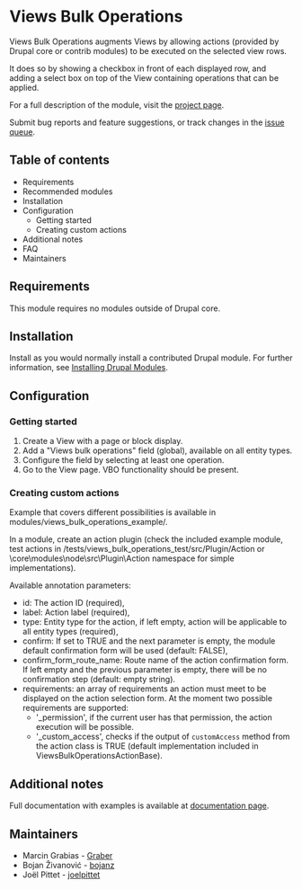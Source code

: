 # Views Bulk Operations

Views Bulk Operations augments Views by allowing actions (provided by Drupal
core or contrib modules) to be executed on the selected view rows.

It does so by showing a checkbox in front of each displayed row, and adding a
select box on top of the View containing operations that can be applied.

For a full description of the module, visit the
[project page](https://www.drupal.org/project/views_bulk_operations).

Submit bug reports and feature suggestions, or track changes in the
[issue queue](https://www.drupal.org/project/issues/views_bulk_operations).


## Table of contents

- Requirements
- Recommended modules
- Installation
- Configuration
  - Getting started
  - Creating custom actions
- Additional notes
- FAQ
- Maintainers


## Requirements

This module requires no modules outside of Drupal core.


## Installation

Install as you would normally install a contributed Drupal module. For further
information, see
[Installing Drupal Modules](https://www.drupal.org/docs/extending-drupal/installing-drupal-modules).


## Configuration

### Getting started

1. Create a View with a page or block display.
1. Add a "Views bulk operations" field (global), available on
   all entity types.
1. Configure the field by selecting at least one operation.
1. Go to the View page. VBO functionality should be present.


### Creating custom actions

Example that covers different possibilities is available in
modules/views_bulk_operations_example/.

In a module, create an action plugin (check the included example module,
test actions in /tests/views_bulk_operations_test/src/Plugin/Action
or \core\modules\node\src\Plugin\Action namespace for simple implementations).

Available annotation parameters:
  - id: The action ID (required),
  - label: Action label (required),
  - type: Entity type for the action, if left empty, action will be
    applicable to all entity types (required),
  - confirm: If set to TRUE and the next parameter is empty,
    the module default confirmation form will be used (default: FALSE),
  - confirm_form_route_name: Route name of the action confirmation form.
    If left empty and the previous parameter is empty, there will be
    no confirmation step (default: empty string).
  - requirements: an array of requirements an action must meet
    to be displayed on the action selection form. At the moment
    two possible requirements are supported:
    - '_permission', if the current user has that permission, the action
      execution will be possible.
    - '_custom_access', checks if the output of `customAccess` method from
      the action class is TRUE (default implementation included in
      ViewsBulkOperationsActionBase).


## Additional notes

Full documentation with examples is available at
[documentation page](https://www.drupal.org/docs/8/modules/views-bulk-operations-vbo).


## Maintainers

- Marcin Grabias - [Graber](https://www.drupal.org/u/graber)
- Bojan Živanović - [bojanz](https://www.drupal.org/u/bojanz)
- Joël Pittet - [joelpittet](https://www.drupal.org/u/joelpittet)

